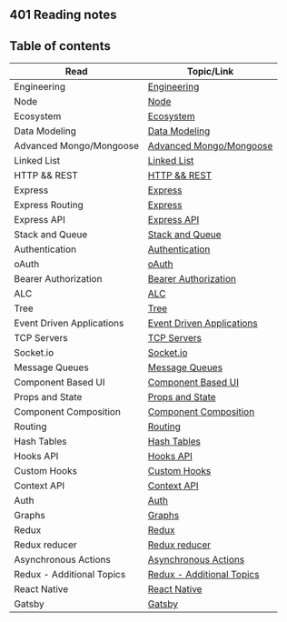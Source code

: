## 401 Reading notes

## Table of contents

| Read    | Topic/Link |
|---------|-----|
| Engineering  | [Engineering](https://waleedafifi-401-advanced-javascript.github.io/401-reading/engineering)  |
| Node| [Node](https://waleedafifi-401-advanced-javascript.github.io/401-reading/node)            |
| Ecosystem| [Ecosystem](https://waleedafifi-401-advanced-javascript.github.io/401-reading/ecosystem)            |
| Data Modeling| [Data Modeling](https://waleedafifi-401-advanced-javascript.github.io/401-reading/data-modeling)            |
| Advanced Mongo/Mongoose| [Advanced Mongo/Mongoose](https://waleedafifi-401-advanced-javascript.github.io/401-reading/class-04)            |
| Linked List| [Linked List](https://waleedafifi-401-advanced-javascript.github.io/401-reading/linkedlist)            |
| HTTP && REST| [HTTP && REST](https://waleedafifi-401-advanced-javascript.github.io/401-reading/http-rest)            |
| Express| [Express](https://waleedafifi-401-advanced-javascript.github.io/401-reading/express)            |
| Express Routing| [Express](https://waleedafifi-401-advanced-javascript.github.io/401-reading/express-routing)            |
| Express API| [Express API](https://waleedafifi-401-advanced-javascript.github.io/401-reading/express-api)            |
| Stack and Queue| [Stack and Queue](https://waleedafifi-401-advanced-javascript.github.io/401-reading/stack-queue)            |
| Authentication| [Authentication](https://waleedafifi-401-advanced-javascript.github.io/401-reading/authentication)            |
| oAuth| [oAuth](https://waleedafifi-401-advanced-javascript.github.io/401-reading/oAuth)            |
| Bearer Authorization| [Bearer Authorization](https://waleedafifi-401-advanced-javascript.github.io/401-reading/bearer-authorization)            |
| ALC| [ALC](https://waleedafifi-401-advanced-javascript.github.io/401-reading/alc)            |
| Tree| [Tree](https://waleedafifi-401-advanced-javascript.github.io/401-reading/tree)            |
| Event Driven Applications| [Event Driven Applications](https://waleedafifi-401-advanced-javascript.github.io/401-reading/event-driven-applications)            |
| TCP Servers| [TCP Servers](https://waleedafifi-401-advanced-javascript.github.io/401-reading/tcp-server)            |
| Socket.io| [Socket.io](https://waleedafifi-401-advanced-javascript.github.io/401-reading/socket.io)            |
| Message Queues| [Message Queues](https://waleedafifi-401-advanced-javascript.github.io/401-reading/message-queues)            |
| Component Based UI| [Component Based UI](https://waleedafifi-401-advanced-javascript.github.io/401-reading/ui)            |
| Props and State| [Props and State](https://waleedafifi-401-advanced-javascript.github.io/401-reading/props)            |
| Component Composition| [Component Composition](https://waleedafifi-401-advanced-javascript.github.io/401-reading/component-composition)            |
| Routing| [Routing](https://waleedafifi-401-advanced-javascript.github.io/401-reading/routing)            |
| Hash Tables| [Hash Tables](https://waleedafifi-401-advanced-javascript.github.io/401-reading/hash-tables)            |
| Hooks API| [Hooks API](https://waleedafifi-401-advanced-javascript.github.io/401-reading/hooks)            |
| Custom Hooks| [Custom Hooks](https://waleedafifi-401-advanced-javascript.github.io/401-reading/custom-hooks)            |
| Context API| [Context API](https://waleedafifi-401-advanced-javascript.github.io/401-reading/context-api)            |
| Auth| [Auth](https://waleedafifi-401-advanced-javascript.github.io/401-reading/login)            |
| Graphs| [Graphs](https://waleedafifi-401-advanced-javascript.github.io/401-reading/graphs)            |
| Redux| [Redux](https://waleedafifi-401-advanced-javascript.github.io/401-reading/redux)            |
| Redux reducer| [Redux reducer](https://waleedafifi-401-advanced-javascript.github.io/401-reading/redux-reducer)            |
| Asynchronous Actions| [Asynchronous Actions](https://waleedafifi-401-advanced-javascript.github.io/401-reading/asynchronous-actions)            |
| Redux - Additional Topics| [Redux - Additional Topics](https://waleedafifi-401-advanced-javascript.github.io/401-reading/add-topic)            |
| React Native| [React Native](https://waleedafifi-401-advanced-javascript.github.io/401-reading/react-native)            |
| Gatsby| [Gatsby](https://waleedafifi-401-advanced-javascript.github.io/401-reading/class-43)            |

